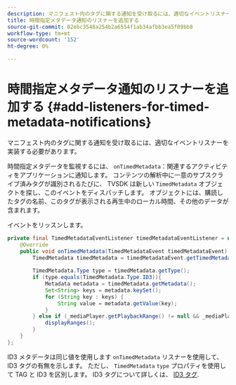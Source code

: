 ```yaml
---
description: マニフェスト内のタグに関する通知を受け取るには、適切なイベントリスナーを実装する必要があります。
title: 時間指定メタデータ通知のリスナーを追加する
source-git-commit: 02ebc3548a254b2a6554f1ab34afbb3ea5f09bb8
workflow-type: tm+mt
source-wordcount: '152'
ht-degree: 0%

---
```


# 時間指定メタデータ通知のリスナーを追加する {#add-listeners-for-timed-metadata-notifications}

マニフェスト内のタグに関する通知を受け取るには、適切なイベントリスナーを実装する必要があります。

時間指定メタデータを監視するには、 `onTimedMetadata`：関連するアクティビティをアプリケーションに通知します。 コンテンツの解析中に一意のサブスクライブ済みタグが識別されるたびに、 TVSDK は新しい `TimedMetadata` オブジェクトを探し、このイベントをディスパッチします。 オブジェクトには、購読したタグの名前、このタグが表示される再生中のローカル時間、その他のデータが含まれます。

イベントをリッスンします。

```java
private final TimedMetadataEventListener timedMetadataEventListener = new TimedMetadataEventListener() { 
    @Override 
    public void onTimedMetadata(TimedMetadataEvent timedMetadataEvent) { 
        TimedMetadata timedMetadata = timedMetadataEvent.getTimedMetadata(); 
 
        TimedMetadata.Type type = timedMetadata.getType(); 
        if (type.equals(TimedMetadata.Type.ID3)){ 
            Metadata metadata = timedMetadata.getMetadata(); 
            Set<String> keys = metadata.keySet(); 
            for (String key : keys) { 
                String value = metadata.getValue(key); 
            } 
        } else if (_mediaPlayer.getPlaybackRange() != null && _mediaPlayer.getPlaybackRange().getDuration() > 0) { 
            displayRanges(); 
        } 
    } 
}; 
```

ID3 メタデータは同じ値を使用します `onTimedMetadata` リスナーを使用して、ID3 タグの有無を示します。 ただし、 `TimedMetadata` `type` プロパティを使用して TAG と ID3 を区別します。 ID3 タグについて詳しくは、 [ID3 タグ](../../../../tvsdk-3x-android-prog/android-3x-content-playback-options-android2/android-3x-id3-metadata-retrieve.md).
